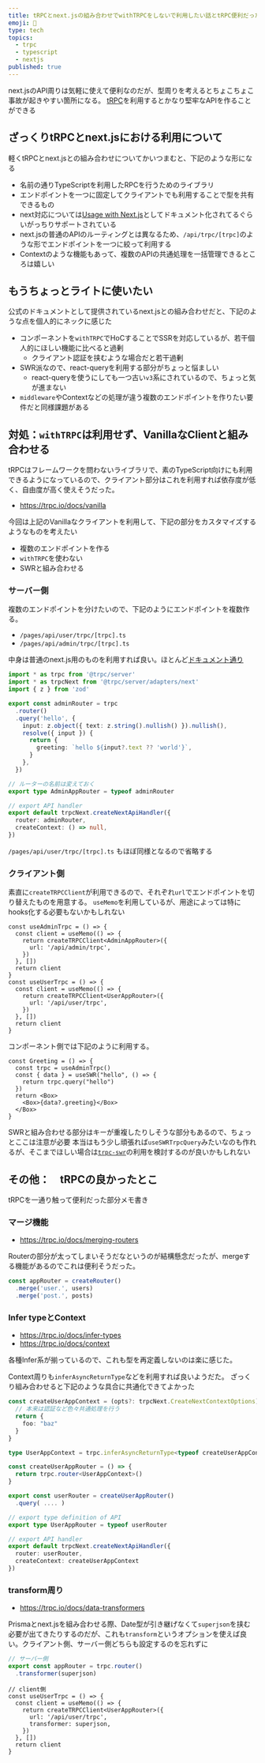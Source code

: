 ```yaml
---
title: tRPCとnext.jsの組み合わせでwithTRPCをしないで利用したい話とtRPC便利だったとこメモ
emoji: 🐯
type: tech
topics:
  - trpc
  - typescript
  - nextjs
published: true
---
```


next.jsのAPI周りは気軽に使えて便利なのだが、型周りを考えるとちょこちょこ事故が起きやすい箇所になる。
[tRPC](https://trpc.io/)を利用するとかなり堅牢なAPIを作ることができる

## ざっくりtRPCとnext.jsにおける利用について

軽くtRPCとnext.jsとの組み合わせについてかいつまむと、下記のような形になる

* 名前の通りTypeScriptを利用したRPCを行うためのライブラリ
* エンドポイントを一つに固定してクライアントでも利用することで型を共有できるもの
* next対応については[Usage with Next.js](https://trpc.io/docs/nextjs)としてドキュメント化されてるぐらいがっちりサポートされている
* next.jsの普通のAPIのルーティングとは異なるため、`/api/trpc/[trpc]`のような形でエンドポイントを一つに絞って利用する
* Contextのような機能もあって、複数のAPIの共通処理を一括管理できるところは嬉しい

## もうちょっとライトに使いたい

公式のドキュメントとして提供されているnext.jsとの組み合わせだと、下記のような点を個人的にネックに感じた

* コンポーネントを`withTRPC`でHoCすることでSSRを対応しているが、若干個人的にほしい機能に比べると過剰
  * クライアント認証を挟むような場合だと若干過剰
* SWR派なので、react-queryを利用する部分がちょっと悩ましい
  * react-queryを使うにしても一つ古い`v3`系にされているので、ちょっと気が進まない
* `middleware`やContextなどの処理が違う複数のエンドポイントを作りたい要件だと同様課題がある

## 対処：`withTRPC`は利用せず、VanillaなClientと組み合わせる

tRPCはフレームワークを問わないライブラリで、素のTypeScript向けにも利用できるようになっているので、クライアント部分はこれを利用すれば依存度が低く、自由度が高く使えそうだった。

* https://trpc.io/docs/vanilla

今回は上記のVanillaなクライアントを利用して、下記の部分をカスタマイズするようなものを考えたい

* 複数のエンドポイントを作る
* `withTRPC`を使わない
* SWRと組み合わせる

### サーバー側

複数のエンドポイントを分けたいので、下記のようにエンドポイントを複数作る。

* `/pages/api/user/trpc/[trpc].ts`
* `/pages/api/admin/trpc/[trpc].ts`

中身は普通のnext.js用のものを利用すれば良い。ほとんど[ドキュメント通り](https://trpc.io/docs/nextjs#3-create-a-trpc-router)

```ts
import * as trpc from '@trpc/server'
import * as trpcNext from '@trpc/server/adapters/next'
import { z } from 'zod'

export const adminRouter = trpc
  .router()
  .query('hello', {
    input: z.object({ text: z.string().nullish() }).nullish(),
    resolve({ input }) {
      return {
        greeting: `hello ${input?.text ?? 'world'}`,
      }
    },
  })

// ルーターの名前は変えておく
export type AdminAppRouter = typeof adminRouter

// export API handler
export default trpcNext.createNextApiHandler({
  router: adminRouter,
  createContext: () => null,
})
```
`/pages/api/user/trpc/[trpc].ts` もほぼ同様となるので省略する

### クライアント側

素直に`createTRPCClient`が利用できるので、それぞれ`url`でエンドポイントを切り替えたものを用意する。
`useMemo`を利用しているが、用途によっては特にhooks化する必要もないかもしれない

```tsx
const useAdminTrpc = () => {
  const client = useMemo(() => {
    return createTRPCClient<AdminAppRouter>({
      url: '/api/admin/trpc',
    })
  }, [])
  return client
}
const useUserTrpc = () => {
  const client = useMemo(() => {
    return createTRPCClient<UserAppRouter>({
      url: '/api/user/trpc',
    })
  }, [])
  return client
}
```

コンポーネント側では下記のように利用する。

```tsx
const Greeting = () => {
  const trpc = useAdminTrpc()
  const { data } = useSWR("hello", () => {
    return trpc.query("hello")
  })
  return <Box>
    <Box>{data?.greeting}</Box>
  </Box>
}
```

SWRと組み合わせる部分はキーが重複したりしそうな部分もあるので、ちょっとここは注意が必要
本当はもう少し頑張れば`useSWRTrpcQuery`みたいなのも作れるが、そこまでほしい場合は[`trpc-swr`](https://github.com/sachinraja/trpc-swr)の利用を検討するのが良いかもしれない

## その他：　tRPCの良かったとこ

tRPCを一通り触って便利だった部分メモ書き

### マージ機能
* https://trpc.io/docs/merging-routers

Routerの部分が太ってしまいそうだなというのが結構懸念だったが、mergeする機能があるのでこれは便利そうだった。

```ts
const appRouter = createRouter()
  .merge('user.', users) 
  .merge('post.', posts)
```

### Infer typeとContext
* https://trpc.io/docs/infer-types
* https://trpc.io/docs/context

各種Infer系が揃っているので、これも型を再定義しないのは楽に感じた。

Context周りも`inferAsyncReturnType`などを利用すれば良いようだた。
ざっくり組み合わせると下記のような具合に共通化できてよかった

```ts
const createUserAppContext = (opts?: trpcNext.CreateNextContextOptions) => {
  // 本来は認証など色々共通処理を行う
  return {
    foo: "baz"
  }
}

type UserAppContext = trpc.inferAsyncReturnType<typeof createUserAppContext>

const createUserAppRouter = () => {
  return trpc.router<UserAppContext>()
}

export const userRouter = createUserAppRouter()
  .query( .... )

// export type definition of API
export type UserAppRouter = typeof userRouter

// export API handler
export default trpcNext.createNextApiHandler({
  router: userRouter,
  createContext: createUserAppContext
})
```

### transform周り

* https://trpc.io/docs/data-transformers

Prismaとnext.jsを組み合わせる際、Date型が引き継げなくて`superjson`を挟む必要が出てきたりするのだが、これも`transform`というオプションを使えば良い。クライアント側、サーバー側どちらも設定するのを忘れずに

```ts
// サーバー側
export const appRouter = trpc.router()
  .transformer(superjson)
```

```tsx
// client側
const useUserTrpc = () => {
  const client = useMemo(() => {
    return createTRPCClient<UserAppRouter>({
      url: '/api/user/trpc',
      transformer: superjson,
    })
  }, [])
  return client
}
```
